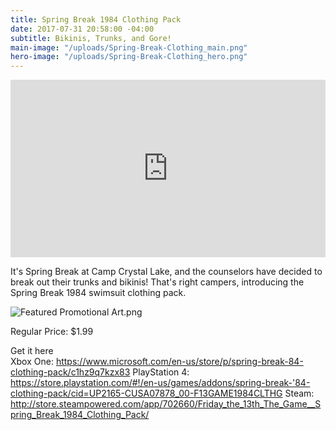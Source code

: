 ```yaml
---
title: Spring Break 1984 Clothing Pack
date: 2017-07-31 20:58:00 -04:00
subtitle: Bikinis, Trunks, and Gore!
main-image: "/uploads/Spring-Break-Clothing_main.png"
hero-image: "/uploads/Spring-Break-Clothing_hero.png"
---
```


<style>.embed-container { position: relative; padding-bottom: 56.25%; height: 0; overflow: hidden; max-width: 100%; } .embed-container iframe, .embed-container object, .embed-container embed { position: absolute; top: 0; left: 0; width: 100%; height: 100%; }</style><div class='embed-container'><iframe src='https://www.youtube.com/embed/csSJcVWFVJk' frameborder='0' allowfullscreen></iframe></div>

It's Spring Break at Camp Crystal Lake, and the counselors have decided to break out their trunks and bikinis! That's right campers, introducing the Spring Break 1984 swimsuit clothing pack.

![Featured Promotional Art.png](/uploads/Featured%20Promotional%20Art.png)

Regular Price: $1.99

Get it here  
Xbox One: https://www.microsoft.com/en-us/store/p/spring-break-84-clothing-pack/c1hz9q7kzx83
PlayStation 4: https://store.playstation.com/#!/en-us/games/addons/spring-break-'84-clothing-pack/cid=UP2165-CUSA07878_00-F13GAME1984CLTHG
Steam: http://store.steampowered.com/app/702660/Friday_the_13th_The_Game__Spring_Break_1984_Clothing_Pack/
